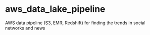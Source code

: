 # aws_data_lake_pipeline
AWS data pipeline (S3, EMR, Redshift) for finding the trends in social networks and news
